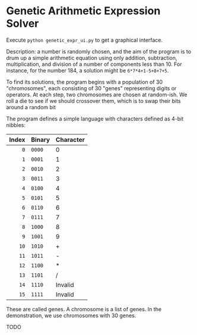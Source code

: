 # Genetic Arithmetic Expression Solver

Execute `python genetic_expr_ui.py` to get a graphical interface. 

Description: a number is randomly chosen, and the aim of the program is to drum up a simple arithmetic equation using only addition, subtraction, multiplication, and division of a number of components less than 10. For instance, for the number 184, a solution might be `6*7*4+1-5+8+7+5`.

To find its solutions, the program begins with a population of 30 "chromosomes", each consisting of 30 "genes" representing digits or operators. At each step, two chromosomes are chosen at random-ish. We roll a die to see if we should crossover them, which is to swap their bits around a random bit

The program defines a simple language with characters defined as 4-bit nibbles:

| Index  | Binary | Character |
| ------:| ------ | --------- |
|    `0` | `0000` | 0         |
|    `1` | `0001` | 1         |
|    `2` | `0010` | 2         |
|    `3` | `0011` | 3         |
|    `4` | `0100` | 4         |
|    `5` | `0101` | 5         |
|    `6` | `0110` | 6         |
|    `7` | `0111` | 7         |
|    `8` | `1000` | 8         |
|    `9` | `1001` | 9         |
|   `10` | `1010` | +         |
|   `11` | `1011` | -         |
|   `12` | `1100` | *         |
|   `13` | `1101` | /         |
|   `14` | `1110` | Invalid   |
|   `15` | `1111` | Invalid   |

These are called genes. A chromosome is a list of genes. In the demonstration, we use chromosomes with 30 genes.


TODO
